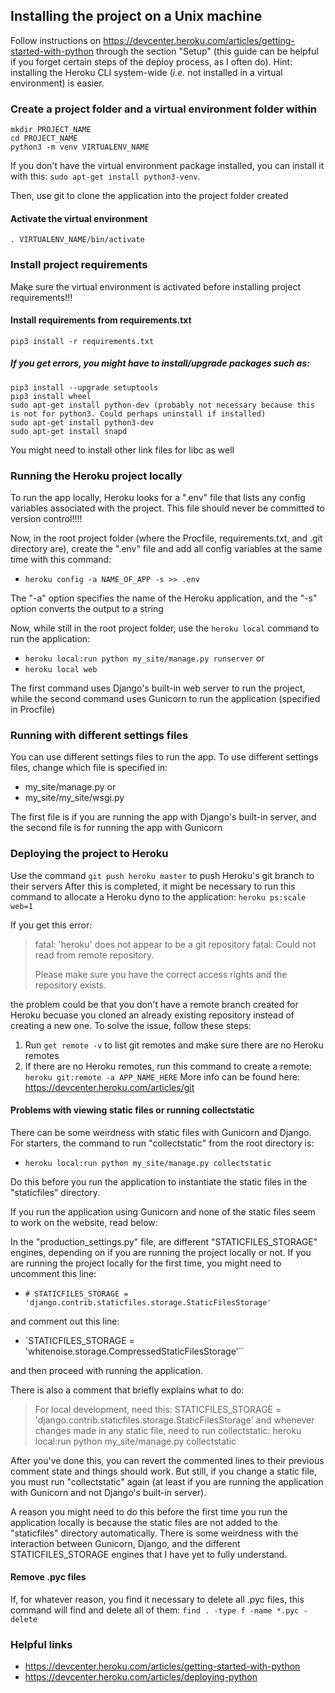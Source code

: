 ## Installing the project on a Unix machine
Follow instructions on https://devcenter.heroku.com/articles/getting-started-with-python through the section "Setup" (this guide can be helpful if you forget certain steps of the deploy process, as I often do). Hint: installing the Heroku CLI system-wide (_i.e._ not installed in a virtual environment) is easier.


### Create a project folder and a virtual environment folder within
```
mkdir PROJECT_NAME
cd PROJECT_NAME
python3 -m venv VIRTUALENV_NAME
```
If you don't have the virtual environment package installed, you can install it with this: `sudo apt-get install python3-venv`.

Then, use git to clone the application into the project folder created

#### Activate the virtual environment
`. VIRTUALENV_NAME/bin/activate`


### Install project requirements
Make sure the virtual environment is activated before installing project requirements!!!

#### Install requirements from requirements.txt
`pip3 install -r requirements.txt`

##### If you get errors, you might have to install/upgrade packages such as:
```
pip3 install --upgrade setuptools
pip3 install wheel
sudo apt-get install python-dev (probably not necessary because this is not for python3. Could perhaps uninstall if installed)
sudo apt-get install python3-dev
sudo apt-get install snapd
```
You might need to install other link files for libc as well


### Running the Heroku project locally
To run the app locally, Heroku looks for a ".env" file that lists any config variables associated with the project. This file should never be committed to version control!!!!

Now, in the root project folder (where the Procfile, requirements.txt, and .git directory are), create the ".env" file and add all config variables at the same time with this command:
* `heroku config -a NAME_OF_APP -s >> .env`

The "-a" option specifies the name of the Heroku application, and the "-s" option converts the output to a string

Now, while still in the root project folder, use the `heroku local` command to run the application:
* `heroku local:run python my_site/manage.py runserver`
or
* `heroku local web`

The first command uses Django's built-in web server to run the project, while the second command uses Gunicorn to run the application (specified in Procfile)


### Running with different settings files
You can use different settings files to run the app. To use different settings files, change which file is specified in:
* my_site/manage.py
or
* my_site/my_site/wsgi.py

The first file is if you are running the app with Django's built-in server, and the second file is for running the app with Gunicorn


### Deploying the project to Heroku
Use the command `git push heroku master` to push Heroku's git branch to their servers
After this is completed, it might be necessary to run this command to allocate a Heroku dyno to the application: `heroku ps:scale web=1`

If you get this error:
> fatal: 'heroku' does not appear to be a git repository
> fatal: Could not read from remote repository.
>
> Please make sure you have the correct access rights
> and the repository exists.

the problem could be that you don't have a remote branch created for Heroku becuase you cloned an already existing repository instead of creating a new one. To solve the issue, follow these steps:
1. Run `get remote -v` to list git remotes and make sure there are no Heroku remotes
2. If there are no Heroku remotes, run this command to create a remote: `heroku git:remote -a APP_NAME_HERE`
More info can be found here: https://devcenter.heroku.com/articles/git



#### Problems with viewing static files or running collectstatic
There can be some weirdness with static files with Gunicorn and Django. For starters, the command to run "collectstatic" from the root directory is:
* `heroku local:run python my_site/manage.py collectstatic`

Do this before you run the application to instantiate the static files in the "staticfiles" directory.

If you run the application using Gunicorn and none of the static files seem to work on the website, read below:

In the "production_settings.py" file, are different "STATICFILES_STORAGE" engines, depending on if you are running the project locally or not. If you are running the project locally for the first time, you might need to uncomment this line:
* `# STATICFILES_STORAGE = 'django.contrib.staticfiles.storage.StaticFilesStorage'`

and comment out this line:
* `STATICFILES_STORAGE = 'whitenoise.storage.CompressedStaticFilesStorage'``

and then proceed with running the application.

There is also a comment that briefly explains what to do:
> For local development, need this:
> STATICFILES_STORAGE = 'django.contrib.staticfiles.storage.StaticFilesStorage'
> and whenever changes made in any static file, need to run collectstatic:
> heroku local:run python my_site/manage.py collectstatic

After you've done this, you can revert the commented lines to their previous comment state and things should work. But still, if you change a static file, you must run "collectstatic" again (at least if you are running the application with Gunicorn and not Django's built-in server).

A reason you might need to do this before the first time you run the application locally is because the static files are not added to the "staticfiles" directory automatically. There is some weirdness with the interaction between Gunicorn, Django, and the different STATICFILES_STORAGE engines that I have yet to fully understand.


#### Remove .pyc files
If, for whatever reason, you find it necessary to delete all .pyc files, this command will find and delete all of them:
`find . -type f -name *.pyc -delete`


### Helpful links
* https://devcenter.heroku.com/articles/getting-started-with-python
* https://devcenter.heroku.com/articles/deploying-python
